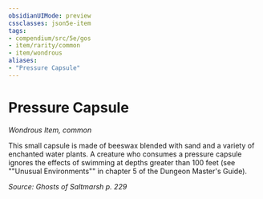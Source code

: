 ```yaml
---
obsidianUIMode: preview
cssclasses: json5e-item
tags:
- compendium/src/5e/gos
- item/rarity/common
- item/wondrous
aliases: 
- "Pressure Capsule"
---
```

# Pressure Capsule
*Wondrous Item, common*  


This small capsule is made of beeswax blended with sand and a variety of enchanted water plants. A creature who consumes a pressure capsule ignores the effects of swimming at depths greater than 100 feet (see ""Unusual Environments"" in chapter 5 of the Dungeon Master's Guide).

*Source: Ghosts of Saltmarsh p. 229*